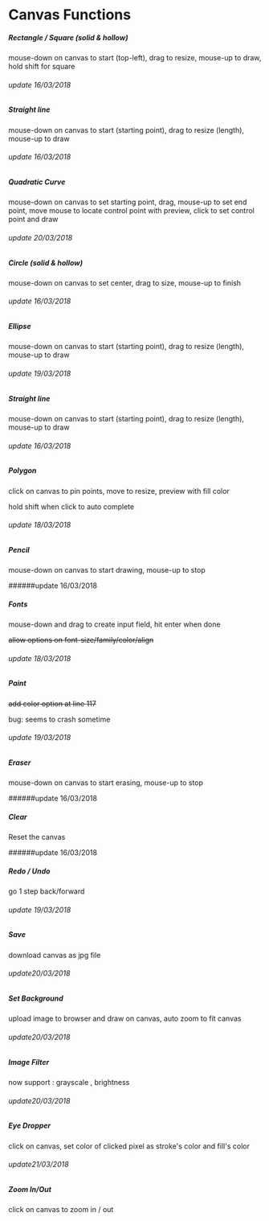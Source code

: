 # Canvas Functions

##### Rectangle / Square (solid & hollow)

mouse-down on canvas to start (top-left), drag to resize, mouse-up to draw, hold shift for square

###### update 16/03/2018



##### Straight line

mouse-down on canvas to start (starting point), drag to resize (length), mouse-up to draw

###### update 16/03/2018



##### Quadratic Curve

mouse-down on canvas to set starting point, drag, mouse-up to set end point, move mouse to locate control point with preview, click to set control point and draw

###### update 20/03/2018



##### Circle (solid & hollow)

mouse-down on canvas to set center, drag to size, mouse-up to finish

###### update 16/03/2018



##### Ellipse

mouse-down on canvas to start  (starting point), drag to resize (length), mouse-up to draw

###### update 19/03/2018



##### Straight line

mouse-down on canvas to start (starting point), drag to resize (length), mouse-up to draw

###### update 16/03/2018



##### Polygon

click on canvas to pin points, move to resize, preview with fill color

hold shift when click to auto complete

###### update 18/03/2018



##### Pencil

mouse-down on canvas to start drawing, mouse-up to stop

######update 16/03/2018



##### Fonts

mouse-down and drag to create input field, hit enter when done

~~allow options on font-size/family/color/align~~

###### update 18/03/2018



##### Paint

~~add color option at line 117~~

bug: seems to crash sometime 

###### update 19/03/2018



##### Eraser

mouse-down on canvas to start erasing, mouse-up to stop

######update 16/03/2018



##### Clear

Reset the canvas

######update 16/03/2018



##### Redo / Undo

go 1 step back/forward

###### update 19/03/2018



##### Save

download canvas as jpg file

###### update20/03/2018



##### Set Background

upload image to browser and draw on canvas, auto zoom to fit canvas

###### update20/03/2018



##### Image Filter

now support : grayscale , brightness

###### update20/03/2018



##### Eye Dropper

click on canvas, set color of clicked pixel as stroke's color and fill's color

###### update21/03/2018



##### Zoom In/Out

click on canvas to zoom in / out





